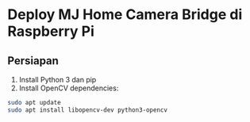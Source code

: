 # Deploy MJ Home Camera Bridge di Raspberry Pi

## Persiapan
1. Install Python 3 dan pip
2. Install OpenCV dependencies:
```bash
sudo apt update
sudo apt install libopencv-dev python3-opencv
